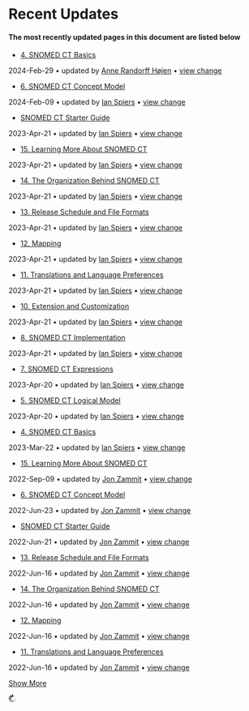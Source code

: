# Recent Updates

#### The most recently updated pages in this document are listed below

  * [4\. SNOMED CT Basics](4.-SNOMED-CT-Basics_26837115.html "SNOMED CT Starter Guide")

2024-Feb-29 • updated by [Anne Randorff Højen](/display/~ahojen) • [view change](/pages/diffpagesbyversion.action?pageId=26837115&selectedPageVersions=20&selectedPageVersions=19)

  * [6\. SNOMED CT Concept Model](6.-SNOMED-CT-Concept-Model_26837125.html "SNOMED CT Starter Guide")

2024-Feb-09 • updated by [Ian Spiers](/display/~ispiers) • [view change](/pages/diffpagesbyversion.action?pageId=26837125&selectedPageVersions=22&selectedPageVersions=21)

  * [SNOMED CT Starter Guide](index.html "SNOMED CT Starter Guide")

2023-Apr-21 • updated by [Ian Spiers](/display/~ispiers) • [view change](/pages/diffpagesbyversion.action?pageId=26837109&selectedPageVersions=36&selectedPageVersions=35)

  * [15\. Learning More About SNOMED CT](15.-Learning-More-About-SNOMED-CT_26837144.html "SNOMED CT Starter Guide")

2023-Apr-21 • updated by [Ian Spiers](/display/~ispiers) • [view change](/pages/diffpagesbyversion.action?pageId=26837144&selectedPageVersions=15&selectedPageVersions=14)

  * [14\. The Organization Behind SNOMED CT](14.-The-Organization-Behind-SNOMED-CT_26837142.html "SNOMED CT Starter Guide")

2023-Apr-21 • updated by [Ian Spiers](/display/~ispiers) • [view change](/pages/diffpagesbyversion.action?pageId=26837142&selectedPageVersions=18&selectedPageVersions=17)

  * [13\. Release Schedule and File Formats](13.-Release-Schedule-and-File-Formats_26837140.html "SNOMED CT Starter Guide")

2023-Apr-21 • updated by [Ian Spiers](/display/~ispiers) • [view change](/pages/diffpagesbyversion.action?pageId=26837140&selectedPageVersions=15&selectedPageVersions=14)

  * [12\. Mapping](12.-Mapping_26837137.html "SNOMED CT Starter Guide")

2023-Apr-21 • updated by [Ian Spiers](/display/~ispiers) • [view change](/pages/diffpagesbyversion.action?pageId=26837137&selectedPageVersions=14&selectedPageVersions=13)

  * [11\. Translations and Language Preferences](11.-Translations-and-Language-Preferences_26837136.html "SNOMED CT Starter Guide")

2023-Apr-21 • updated by [Ian Spiers](/display/~ispiers) • [view change](/pages/diffpagesbyversion.action?pageId=26837136&selectedPageVersions=12&selectedPageVersions=11)

  * [10\. Extension and Customization](10.-Extension-and-Customization_26837135.html "SNOMED CT Starter Guide")

2023-Apr-21 • updated by [Ian Spiers](/display/~ispiers) • [view change](/pages/diffpagesbyversion.action?pageId=26837135&selectedPageVersions=14&selectedPageVersions=13)

  * [8\. SNOMED CT Implementation](8.-SNOMED-CT-Implementation_26837132.html "SNOMED CT Starter Guide")

2023-Apr-21 • updated by [Ian Spiers](/display/~ispiers) • [view change](/pages/diffpagesbyversion.action?pageId=26837132&selectedPageVersions=14&selectedPageVersions=13)

  * [7\. SNOMED CT Expressions](7.-SNOMED-CT-Expressions_26837127.html "SNOMED CT Starter Guide")

2023-Apr-20 • updated by [Ian Spiers](/display/~ispiers) • [view change](/pages/diffpagesbyversion.action?pageId=26837127&selectedPageVersions=17&selectedPageVersions=16)

  * [5\. SNOMED CT Logical Model](5.-SNOMED-CT-Logical-Model_26837117.html "SNOMED CT Starter Guide")

2023-Apr-20 • updated by [Ian Spiers](/display/~ispiers) • [view change](/pages/diffpagesbyversion.action?pageId=26837117&selectedPageVersions=15&selectedPageVersions=14)

  * [4\. SNOMED CT Basics](4.-SNOMED-CT-Basics_225054824.html "SNOMED CT Starter Guide")

2023-Mar-22 • updated by [Ian Spiers](/display/~ispiers) • [view change](/pages/diffpagesbyversion.action?pageId=26837115&selectedPageVersions=19&selectedPageVersions=18)

  * [15\. Learning More About SNOMED CT](15.-Learning-More-About-SNOMED-CT_180920231.html "SNOMED CT Starter Guide")

2022-Sep-09 • updated by [Jon Zammit](/display/~jzammit) • [view change](/pages/diffpagesbyversion.action?pageId=26837144&selectedPageVersions=14&selectedPageVersions=13)

  * [6\. SNOMED CT Concept Model](6.-SNOMED-CT-Concept-Model_180920222.html "SNOMED CT Starter Guide")

2022-Jun-23 • updated by [Jon Zammit](/display/~jzammit) • [view change](/pages/diffpagesbyversion.action?pageId=26837125&selectedPageVersions=19&selectedPageVersions=18)

  * [SNOMED CT Starter Guide](index.html "SNOMED CT Starter Guide")

2022-Jun-21 • updated by [Jon Zammit](/display/~jzammit) • [view change](/pages/diffpagesbyversion.action?pageId=26837109&selectedPageVersions=35&selectedPageVersions=34)

  * [13\. Release Schedule and File Formats](13.-Release-Schedule-and-File-Formats_180920229.html "SNOMED CT Starter Guide")

2022-Jun-16 • updated by [Jon Zammit](/display/~jzammit) • [view change](/pages/diffpagesbyversion.action?pageId=26837140&selectedPageVersions=14&selectedPageVersions=13)

  * [14\. The Organization Behind SNOMED CT](14.-The-Organization-Behind-SNOMED-CT_180920230.html "SNOMED CT Starter Guide")

2022-Jun-16 • updated by [Jon Zammit](/display/~jzammit) • [view change](/pages/diffpagesbyversion.action?pageId=26837142&selectedPageVersions=17&selectedPageVersions=16)

  * [12\. Mapping](12.-Mapping_180920228.html "SNOMED CT Starter Guide")

2022-Jun-16 • updated by [Jon Zammit](/display/~jzammit) • [view change](/pages/diffpagesbyversion.action?pageId=26837137&selectedPageVersions=13&selectedPageVersions=12)

  * [11\. Translations and Language Preferences](11.-Translations-and-Language-Preferences_180920227.html "SNOMED CT Starter Guide")

2022-Jun-16 • updated by [Jon Zammit](/display/~jzammit) • [view change](/pages/diffpagesbyversion.action?pageId=26837136&selectedPageVersions=11&selectedPageVersions=10)

[Show More](/plugins/recently-updated/changes.action?theme=concise&pageSize=20&startIndex=20&searchToken=1111820&spaceKeys=DOCSTART&contentType=page)

<img src="images/wait.gif" alt="Please wait" title="" width="" height="">
